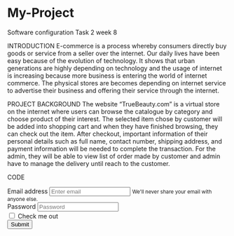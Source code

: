 # My-Project
Software configuration Task 2 week 8

INTRODUCTION
E-commerce is a process whereby consumers directly buy goods or service from a seller over the internet. Our daily lives have been easy because of the evolution of technology. It shows that urban generations are highly depending on technology and the usage of internet is increasing because more business is entering the world of internet commerce. The physical stores are becomes depending on internet service to advertise their business and offering their service through the internet.

PROJECT BACKGROUND
The website “TrueBeauty.com” is a virtual store on the internet where users can browse the catalogue by category and choose product of their interest. The selected item chose by customer will be added into shopping cart and when they have finished browsing, they can check out the item. After checkout, important information of their personal details such as full name, contact number, shipping address, and payment information will be needed to complete the transaction. For the admin, they will be able to view list of order made by customer and admin have to manage the delivery until reach to the customer.

CODE

<form>
  <div class="form-group">
    <label for="exampleInputEmail1">Email address</label>
    <input type="email" class="form-control" id="exampleInputEmail1" aria-describedby="emailHelp" placeholder="Enter email">
    <small id="emailHelp" class="form-text text-muted">We'll never share your email with anyone else.</small>
  </div>
  <div class="form-group">
    <label for="exampleInputPassword1">Password</label>
    <input type="password" class="form-control" id="exampleInputPassword1" placeholder="Password">
  </div>
  <div class="form-check">
    <input type="checkbox" class="form-check-input" id="exampleCheck1">
    <label class="form-check-label" for="exampleCheck1">Check me out</label>
  </div>
  <button type="submit" class="btn btn-primary">Submit</button>
</form>
